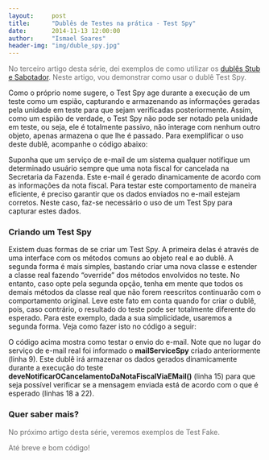 ```yaml
---
layout:     post
title:      "Dublês de Testes na prática - Test Spy"
date:       2014-11-13 12:00:00
author:     "Ismael Soares"
header-img: "img/duble_spy.jpg"
---
```


<span style="color: #6e6e6e;">No terceiro artigo desta série, dei exemplos de como utilizar os <a href="http://rkmael.com/2014/11/13/dubles_testes-stub/">dublês <span style="text-decoration: underline;">Stub e Sabotador</span></a></span><span style="color: #6e6e6e;">. Neste artigo, vou demonstrar como usar o dublê Test Spy.</span>

Como o próprio nome sugere, o Test Spy age durante a execução de um teste como um espião, capturando e armazenando as informações geradas pela unidade em teste para que sejam verificadas posteriormente. Assim, como um espião de verdade, o Test Spy não pode ser notado pela unidade em teste, ou seja, ele é totalmente passivo, não interage com nenhum outro objeto, apenas armazena o que lhe é passado. Para exemplificar o uso deste dublê, acompanhe o código abaixo:
<script src="https://gist.github.com/rkmael/35ead5fc968368052443.js"></script>

Suponha que um serviço de e-mail de um sistema qualquer notifique um determinado usuário sempre que uma nota fiscal for cancelada na Secretaria da Fazenda. Este e-mail é gerado dinamicamente de acordo com as informações da nota fiscal. Para testar este comportamento de maneira eficiente, é preciso garantir que os dados enviados no e-mail estejam corretos. Neste caso, faz-se necessário o uso de um Test Spy para capturar estes dados.

<h3>Criando um Test Spy</h3>

Existem duas formas de se criar um Test Spy. A primeira delas é através de uma interface com os métodos comuns ao objeto real e ao dublê. A segunda forma é mais simples, bastando criar uma nova classe e estender a classe real fazendo “override” dos métodos envolvidos no teste. No entanto, caso opte pela segunda opção, tenha em mente que todos os demais métodos da classe real que não forem reescritos continuarão com o comportamento original. Leve este fato em conta quando for criar o dublê, pois, caso contrário, o resultado do teste pode ser totalmente diferente do esperado. Para este exemplo, dada a sua simplicidade, usaremos a segunda forma. Veja como fazer isto no código a seguir:<script src="https://gist.github.com/rkmael/2ff4cf4150777236b285.js"></script>
<script src="https://gist.github.com/rkmael/8ba6808d7a939044decc.js"></script>

O código acima mostra como testar o envio do e-mail. Note que no lugar do serviço de e-mail real foi informado o <strong>mailServiceSpy</strong> criado anteriormente (linha 9). Este dublê irá armazenar os dados gerados dinamicamente durante a execução do teste <strong>deveNotificarOCancelamentoDaNotaFiscalViaEMail()</strong> (linha 15) para que seja possível verificar se a mensagem enviada está de acordo com o que é esperado (linhas 18 a 22).

<h3>Quer saber mais?</h3>

<p style="color: #6e6e6e;">No próximo artigo desta série, veremos exemplos de Test Fake.</p>

<p style="color: #6e6e6e;">Até breve e bom código!</p>